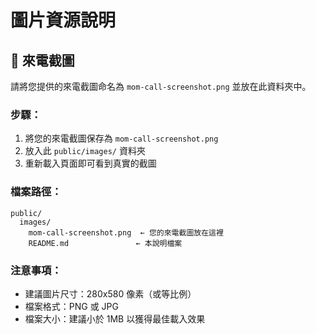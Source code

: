 # 圖片資源說明

## 📱 來電截圖

請將您提供的來電截圖命名為 `mom-call-screenshot.png` 並放在此資料夾中。

### 步驟：
1. 將您的來電截圖保存為 `mom-call-screenshot.png`
2. 放入此 `public/images/` 資料夾
3. 重新載入頁面即可看到真實的截圖

### 檔案路徑：
```
public/
  images/
    mom-call-screenshot.png  ← 您的來電截圖放在這裡
    README.md               ← 本說明檔案
```

### 注意事項：
- 建議圖片尺寸：280x580 像素（或等比例）
- 檔案格式：PNG 或 JPG
- 檔案大小：建議小於 1MB 以獲得最佳載入效果